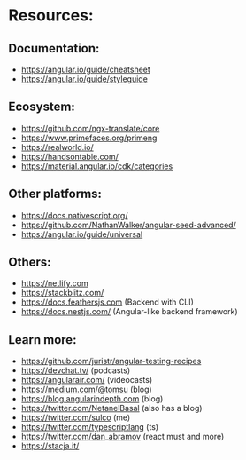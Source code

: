 # Resources:

## Documentation:
- https://angular.io/guide/cheatsheet
- https://angular.io/guide/styleguide

## Ecosystem:
- https://github.com/ngx-translate/core
- https://www.primefaces.org/primeng
- https://realworld.io/
- https://handsontable.com/
- https://material.angular.io/cdk/categories

## Other platforms:
- https://docs.nativescript.org/
- https://github.com/NathanWalker/angular-seed-advanced/
- https://angular.io/guide/universal

## Others:
- https://netlify.com
- https://stackblitz.com/
- https://docs.feathersjs.com (Backend with CLI)
- https://docs.nestjs.com/ (Angular-like backend framework)

## Learn more:
- https://github.com/juristr/angular-testing-recipes
- https://devchat.tv/ (podcasts)
- https://angularair.com/ (videocasts)
- https://medium.com/@tomsu (blog)
- https://blog.angularindepth.com (blog)
- https://twitter.com/NetanelBasal (also has a blog)
- https://twitter.com/sulco (me)
- https://twitter.com/typescriptlang (ts)
- https://twitter.com/dan_abramov (react must and more)
- https://stacja.it/
